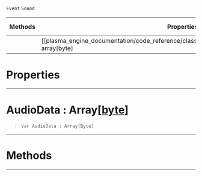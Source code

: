  `Event` `Sound`



|Methods|Properties|Base Classes|Derived Classes|
|---|---|---|---|
| |[[plasma_engine_documentation/code_reference/class_reference/audiobytedataevent/#audiodata-array[byte] | AudioData]]|[event](https://plasmaengine.github.io/PlasmaDocs/Plasma1/C++/code_reference/class_reference/event.markdown)| |


 #  Properties


---  
 #  AudioData : Array[[byte](https://plasmaengine.github.io/PlasmaDocs/Plasma1/C++/code_reference/lightning_base_types/byte.markdown)]

> 
> ``` lang=cpp, name=Lightning
> var AudioData : Array[Byte]


---  
 #  Methods


---  
 

 